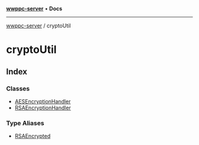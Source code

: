 [**wwppc-server**](../README.md) • **Docs**

***

[wwppc-server](../modules.md) / cryptoUtil

# cryptoUtil

## Index

### Classes

- [AESEncryptionHandler](classes/AESEncryptionHandler.md)
- [RSAEncryptionHandler](classes/RSAEncryptionHandler.md)

### Type Aliases

- [RSAEncrypted](type-aliases/RSAEncrypted.md)
